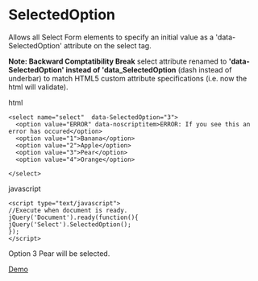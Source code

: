 SelectedOption
============

Allows all Select Form elements to specify an initial value as a 'data-SelectedOption' attribute on the select tag.


**Note: Backward Comptatibility Break** select attribute renamed to **'data-SelectedOption' instead of 'data_SelectedOption** (dash instead of underbar) to match HTML5 custom attribute specifications (i.e. now the html will validate).

html

    <select name="select"  data-SelectedOption="3">
      <option value="ERROR" data-noscriptitem>ERROR: If you see this an error has occured</option>
      <option value="1">Banana</option>
      <option value="2">Apple</option>
      <option value="3">Pear</option>
      <option value="4">Orange</option>
      
    </select>


javascript

    <script type="text/javascript">
    //Execute when document is ready.
    jQuery('Document').ready(function(){
    jQuery('Select').SelectedOption();
    });
    </script>




Option 3 Pear will be selected.


<a href="http://tobya.github.io/jquerySelectedOption/demo/demo.html">Demo</a>
